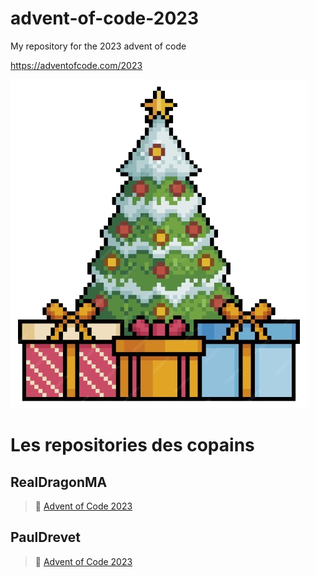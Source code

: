 
# advent-of-code-2023
My repository for the 2023 advent of code

<a>https://adventofcode.com/2023

![This is a fir image.](/assets/fir.png "This is a fir image.")

# Les repositories des copains

## RealDragonMA

> 🎄 [Advent of Code 2023](https://github.com/RealDragonMA/Advent-of-code-2023)

## PaulDrevet

> 🎁 [Advent of Code 2023](https://github.com/PaulDrevet/advent_of_code_2023)
